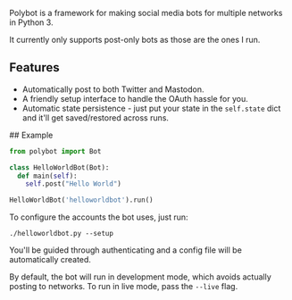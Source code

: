 Polybot is a framework for making social media bots for multiple
networks in Python 3.

It currently only supports post-only bots as those are the ones I run.

## Features

* Automatically post to both Twitter and Mastodon.
* A friendly setup interface to handle the OAuth hassle for you.
* Automatic state persistence - just put your state in the `self.state`
  dict and it'll get saved/restored across runs.

## Example


```python
from polybot import Bot

class HelloWorldBot(Bot):
  def main(self):
    self.post("Hello World")

HelloWorldBot('helloworldbot').run()
```

To configure the accounts the bot uses, just run:

    ./helloworldbot.py --setup

You'll be guided through authenticating and a config file will be
automatically created.

By default, the bot will run in development mode, which avoids actually
posting to networks. To run in live mode, pass the `--live` flag.
